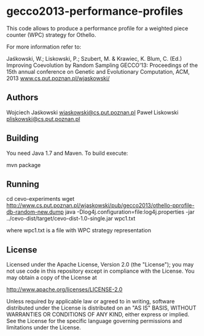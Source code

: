 gecco2013-performance-profiles
==============================

This code allows to produce a performance profile for a weighted piece counter
(WPC) strategy for Othello.

For more information refer to:

Jaśkowski, W.; Liskowski, P.; Szubert, M. & Krawiec, K. Blum, C. (Ed.) 
Improving Coevolution by Random Sampling GECCO'13: Proceedings of the 15th 
annual conference on Genetic and Evolutionary Computation, ACM, 2013 
www.cs.put.poznan.pl/wjaskowski/


Authors
-------
Wojciech Jaśkowski <wjaskowski@cs.put.poznan.pl>
Paweł Liskowski <pliskowski@cs.put.poznan.pl>


Building
--------
You need Java 1.7 and Maven. To build execute:

mvn package


Running
-------
cd cevo-experiments
wget http://www.cs.put.poznan.pl/wjaskowski/pub/gecco2013/othello-pprofile-db-random-new.dump
java -Dlog4j.configuration=file:log4j.properties -jar ../cevo-dist/target/cevo-dist-1.0-single.jar wpc1.txt

where wpc1.txt is a file with WPC strategy representation


License
-------
Licensed under the Apache License, Version 2.0 (the "License");
you may not use code in this repository except in compliance with 
the License. You may obtain a copy of the License at

http://www.apache.org/licenses/LICENSE-2.0

Unless required by applicable law or agreed to in writing, software
distributed under the License is distributed on an "AS IS" BASIS,
WITHOUT WARRANTIES OR CONDITIONS OF ANY KIND, either express or implied.
See the License for the specific language governing permissions and
limitations under the License.

